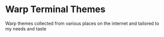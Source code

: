 # Warp Terminal Themes

Warp themes collected from various places on the internet and tailored to my needs and taste

